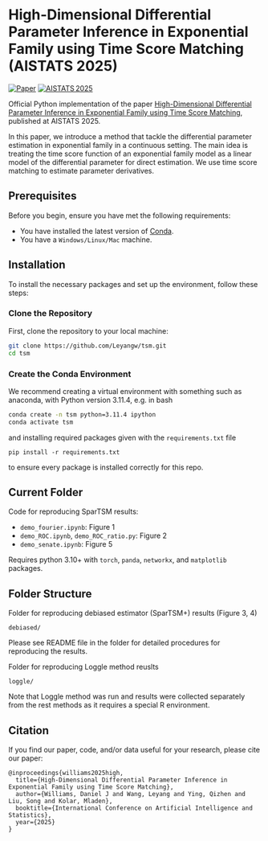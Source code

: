 # High-Dimensional Differential Parameter Inference in Exponential Family using Time Score Matching (AISTATS 2025)

[![Paper](https://img.shields.io/badge/paper-arxiv.2410.10637-B31B1B.svg)](https://arxiv.org/abs/2410.10637)
[![AISTATS 2025](https://img.shields.io/badge/paper-AISTATS.2025–1FA2FF.svg)](https://proceedings.mlr.press/v258/williams25a.html)

Official Python implementation of the paper [High-Dimensional Differential Parameter Inference in Exponential Family using Time Score Matching](https://arxiv.org/abs/2410.10637), published at AISTATS 2025.

In this paper, we introduce a method that tackle the differential parameter estimation in exponential family in a continuous setting.  The main idea is treating the time score function of an exponential family model as a linear model of the differential parameter for direct estimation. We use time score matching to estimate parameter derivatives.

## Prerequisites

Before you begin, ensure you have met the following requirements:
* You have installed the latest version of [Conda](https://docs.conda.io/projects/conda/en/latest/user-guide/install/index.html).
* You have a `Windows/Linux/Mac` machine.

## Installation

To install the necessary packages and set up the environment, follow these steps:

### Clone the Repository

First, clone the repository to your local machine:

```bash
git clone https://github.com/Leyangw/tsm.git
cd tsm
```

### Create the Conda Environment

We recommend creating a virtual environment with something such as anaconda, with Python version 3.11.4, e.g. in bash

```bash
conda create -n tsm python=3.11.4 ipython
conda activate tsm
```

and installing required packages given with the `requirements.txt` file
```
pip install -r requirements.txt
``````
to ensure every package is installed correctly for this repo. 


## Current Folder

Code for reproducing SparTSM results:

- ```demo_fourier.ipynb```: Figure 1
- ```demo_ROC.ipynb```, ```demo_ROC_ratio.py```: Figure 2
- ```demo_senate.ipynb```: Figure 5

Requires python 3.10+ with ```torch```, ```panda```, ```networkx```, and ```matplotlib``` packages.  

## Folder Structure

Folder for reproducing debiased estimator (SparTSM+) results (Figure 3, 4)
```
debiased/
```
Please see README file in the folder for detailed procedures for reproducing the results. 


Folder for reproducing Loggle method reuslts
```
loggle/
```
Note that Loggle method was run and results were collected separately from the rest methods as it requires a special R environment. 

## Citation

If you find our paper, code, and/or data useful for your research, please cite our paper:

```
@inproceedings{williams2025high,
  title={High-Dimensional Differential Parameter Inference in Exponential Family using Time Score Matching},
  author={Williams, Daniel J and Wang, Leyang and Ying, Qizhen and Liu, Song and Kolar, Mladen},
  booktitle={International Conference on Artificial Intelligence and Statistics},
  year={2025}
}
```


